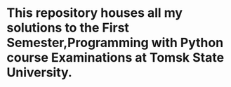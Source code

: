 # This repository houses all my solutions to the First Semester,Programming with Python course  Examinations at Tomsk State University.
